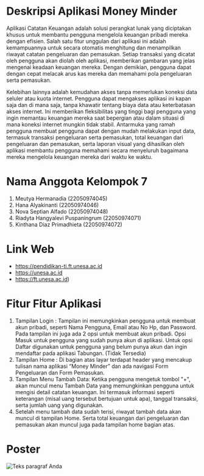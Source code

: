# Deskripsi Aplikasi Money Minder

Aplikasi Catatan Keuangan adalah solusi perangkat lunak yang diciptakan khusus untuk membantu pengguna mengelola keuangan pribadi mereka dengan efisien. Salah satu fitur unggulan dari aplikasi ini adalah kemampuannya untuk secara otomatis menghitung dan menampilkan riwayat catatan pengeluaran dan pemasukan. Setiap transaksi yang dicatat oleh pengguna akan diolah oleh aplikasi, memberikan gambaran yang jelas mengenai keadaan keuangan mereka. Dengan demikian, pengguna dapat dengan cepat melacak arus kas mereka dan memahami pola pengeluaran serta pemasukan.

Kelebihan lainnya adalah kemudahan akses tanpa memerlukan koneksi data seluler atau kuota internet. Pengguna dapat mengakses aplikasi ini kapan saja dan di mana saja, tanpa khawatir tentang biaya data atau keterbatasan akses internet. Ini memberikan fleksibilitas yang tinggi bagi pengguna yang ingin memantau keuangan mereka saat bepergian atau dalam situasi di mana koneksi internet mungkin tidak stabil. Antarmuka yang ramah pengguna membuat pengguna dapat dengan mudah melakukan input data, termasuk transaksi pengeluaran serta pemasukan, total keuangan dari pengeluaran dan pemasukan, serta laporan visual yang dihasilkan oleh aplikasi membantu pengguna memahami secara menyeluruh bagaimana mereka mengelola keuangan mereka dari waktu ke waktu.

# Nama Anggota Kelompok 7

1. Meutya Hermanadia 			(22050974045)
2. Hana Alyakinanti 				(22050974046)
3. Nova Septian Alfado 			(22050974048)
4. Riadyta Hangyalevi Puspaningrum 	(22050974071)
5. Kinthana Diaz Primadhieta			(22050974072)

# Link Web

- https://pendidikan-ti.ft.unesa.ac.id
- https://unesa.ac.id
- https://ft.unesa.ac.id)

# Fitur Fitur Aplikasi

1. Tampilan Login : Tampilan ini memungkinkan pengguna untuk membuat akun pribadi, seperti Nama Pengguna, Email atau No Hp, dan Password. Pada tampilan ini juga ada 2 opsi untuk membuat akun pribadi. Opsi Masuk untuk pengguna yang sudah punya akun di aplikasi. Untuk opsi Daftar digunakan untuk pengguna yang belum punya akun dan ingin mendaftar pada aplikasi Tabungan. (Tidak Tersedia)
2. Tampilan Home : Di bagian atas layar terdapat header yang mencakup tulisan nama aplikasi “Money Minder” dan ada navigasi Form Pengeluaran dan Form Pemasukan.
3. Tampilan Menu Tambah Data: Ketika pengguna mengetuk tombol "+",  akan muncul menu Tambah Data yang memungkinkan pengguna  untuk mengisi detail catatan keuangan. Ini termasuk informasi seperti keterangan (misal uang tersebut bertujuan untuk apa), tanggal transaksi, serta jumlah uang yang digunakan.
4. Setelah menu tambah data sudah terisi, riwayat tambah data akan muncul di tampilan Home. Serta total keuangan dari pengeluaran dan pemasukan akan muncul juga pada tampilan home bagian atas.

# Poster

![Teks paragraf Anda](https://github.com/NovaSeptian48/MoneyMinder/assets/152488691/116f2bdf-6c47-45a5-87b9-045fdcf42d5f)
